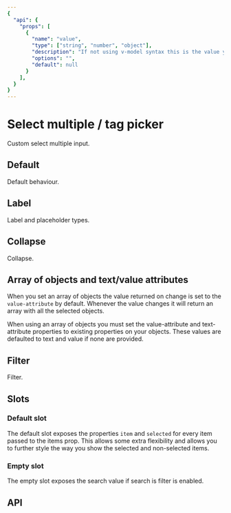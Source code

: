 ```yaml
---
{
  "api": {
    "props": [
      {
        "name": "value",
        "type": ["string", "number", "object"],
        "description": "If not using v-model syntax this is the value you're aiming for.",
        "options": "",
        "default": null
      }
    ],
  }
}
---
```


# Select multiple / tag picker

Custom select multiple input.

## Default

Default behaviour.

<Example>
  <component is="examples-KonSelectMultiple-default" />
  <template v-slot:snippet>
  
  <<< @/.vuepress/components/examples/KonSelectMultiple/default.vue
  
  </template>
</Example>

## Label

Label and placeholder types.

<Example>
  <component is="examples-KonSelectMultiple-label" />
  <template v-slot:snippet>
  
  <<< @/.vuepress/components/examples/KonSelectMultiple/label.vue
  
  </template>
</Example>

## Collapse

Collapse.

<Example>
  <component is="examples-KonSelectMultiple-collapse" />
  <template v-slot:snippet>
  
  <<< @/.vuepress/components/examples/KonSelectMultiple/collapse.vue
  
  </template>
</Example>

## Array of objects and text/value attributes

When you set an array of objects the value returned on change is set to the `value-attribute` by default.
Whenever the value changes it will return an array with all the selected objects.

When using an array of objects you must set the value-attribute and text-attribute properties to existing properties on your objects.
These values are defaulted to text and value if none are provided.

<Example>
  <component is="examples-KonSelectMultiple-object" />
  <template v-slot:snippet>
  
  <<< @/.vuepress/components/examples/KonSelectMultiple/object.vue
  
  </template>
</Example>

## Filter

Filter.

<Example>
  <component is="examples-KonSelectMultiple-filter" />
  <template v-slot:snippet>
  
  <<< @/.vuepress/components/examples/KonSelectMultiple/filter.vue
  
  </template>
</Example>

## Slots

### Default slot

The default slot exposes the properties `item` and `selected` for every item passed to the items prop.
This allows some extra flexibility and allows you to further style the way you show the selected and non-selected items.

<Example>
  <component is="examples-KonSelectMultiple-slot" />
  <template v-slot:snippet>
  
  <<< @/.vuepress/components/examples/KonSelectMultiple/slot.vue{12-14,25-27}
  
  </template>
</Example>

### Empty slot

The empty slot exposes the search value if search is filter is enabled.

<Example>
  <component is="examples-KonSelectMultiple-emptyslot" />
  <template v-slot:snippet>
  
  <<< @/.vuepress/components/examples/KonSelectMultiple/emptyslot.vue
  
  </template>
</Example>

## API

<API component="KonSelectMultiple" />
